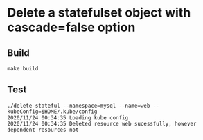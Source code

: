 # Delete a statefulset object with cascade=false option

## Build
```
make build
```

## Test
```
./delete-stateful --namespace=mysql --name=web --kubeConfig=$HOME/.kube/config
2020/11/24 00:34:35 Loading kube config
2020/11/24 00:34:35 Deleted resource web sucessfully, however dependent resources not
```

